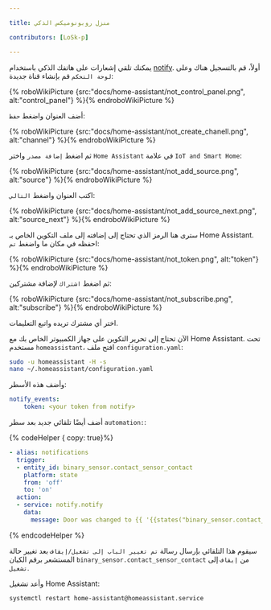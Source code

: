 ```yaml
---

title: منزل روبونوميكس الذكي

contributors: [LoSk-p]

---
```


يمكنك تلقي إشعارات على هاتفك الذكي باستخدام [notify](https://notify.events/). أولاً، قم بالتسجيل هناك وعلى `لوحة التحكم` قم بإنشاء قناة جديدة:

{% roboWikiPicture {src:"docs/home-assistant/not_control_panel.png", alt:"control_panel"} %}{% endroboWikiPicture %}

أضف العنوان واضغط `حفظ`:

{% roboWikiPicture {src:"docs/home-assistant/not_create_chanell.png", alt:"channel"} %}{% endroboWikiPicture %}

ثم اضغط `إضافة مصدر` واختر `Home Assistant` في علامة `IoT and Smart Home`:

{% roboWikiPicture {src:"docs/home-assistant/not_add_source.png", alt:"source"} %}{% endroboWikiPicture %}

اكتب العنوان واضغط `التالي`:

{% roboWikiPicture {src:"docs/home-assistant/not_add_source_next.png", alt:"source_next"} %}{% endroboWikiPicture %}

سترى هنا الرمز الذي تحتاج إلى إضافته إلى ملف التكوين الخاص بـ Home Assistant. احفظه في مكان ما واضغط `تم`:

{% roboWikiPicture {src:"docs/home-assistant/not_token.png", alt:"token"} %}{% endroboWikiPicture %}

ثم اضغط `اشتراك` لإضافة مشتركين:

{% roboWikiPicture {src:"docs/home-assistant/not_subscribe.png", alt:"subscribe"} %}{% endroboWikiPicture %}

اختر أي مشترك تريده واتبع التعليمات.

الآن تحتاج إلى تحرير التكوين على جهاز الكمبيوتر الخاص بك مع Home Assistant. تحت مستخدم `homeassistant`، افتح ملف `configuration.yaml`:

```bash
sudo -u homeassistant -H -s
nano ~/.homeassistant/configuration.yaml
```

وأضف هذه الأسطر:

```yaml
notify_events:
    token: <your token from notify>
```

أضف أيضًا تلقائي جديد بعد سطر `automation:`:

{% codeHelper { copy: true}%}

```yaml
- alias: notifications
  trigger:
  - entity_id: binary_sensor.contact_sensor_contact
    platform: state
    from: 'off'
    to: 'on'
  action:
  - service: notify.notify
    data:
      message: Door was changed to {{ '{{states("binary_sensor.contact_sensor_contact")}}' }}
```

{% endcodeHelper %}

سيقوم هذا التلقائي بإرسال رسالة `تم تغيير الباب إلى تشغيل/إيقاف` بعد تغيير حالة المستشعر برقم الكيان `binary_sensor.contact_sensor_contact` من `إيقاف` إلى `تشغيل`.

وأعد تشغيل Home Assistant:
```bash
systemctl restart home-assistant@homeassistant.service
```